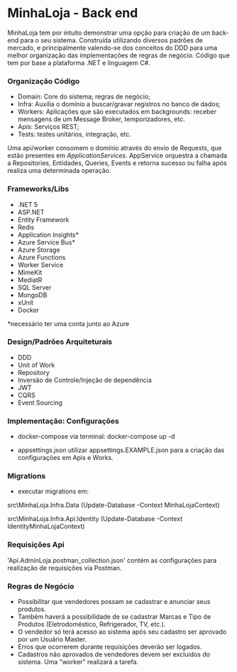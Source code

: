 # MinhaLoja - Back end
MinhaLoja tem por intuito demonstrar uma opção para criação de um back-end para o seu sistema. Construída utilizando diversos padrões de mercado, e principalmente valendo-se dos conceitos do DDD para uma melhor organização das implementações de regras de negócio. Código que tem por base a plataforma .NET e linguagem C#.

### Organização Código
- Domain: Core do sistema; regras de negócio;
- Infra: Auxilia o domínio a buscar/gravar registros no banco de dados;
- Workers: Aplicações que são executados em backgrounds: receber mensagens de um Message Broker, temporizadores, etc.
- Apis: Serviços REST;
- Tests: testes unitários, integração, etc.

Uma api/worker consomem o domínio através do envio de Requests, que estão presentes em *ApplicationServices*. AppService orquestra a chamada a Repositories, Entidades, Queries, Events e retorna sucesso ou falha após realiza uma determinada operação. 

### Frameworks/Libs
- .NET 5
- ASP.NET
- Entity Framework
- Redis
- Application Insights*
- Azure Service Bus*
- Azure Storage
- Azure Functions
- Worker Service
- MimeKit
- MediatR
- SQL Server
- MongoDB
- xUnit
- Docker

*necessário ter uma conta junto ao Azure

### Design/Padrões Arquiteturais
- DDD
- Unit of Work
- Repository
- Inversão de Controle/Injeção de dependência
- JWT
- CQRS
- Event Sourcing

### Implementação: Configurações
- docker-compose
via terminal: docker-compose up -d

- appsettings.json
utilizar appsettings.EXAMPLE.json para a criação das configurações em Apis e Works.

### Migrations
- executar migrations em: 

src\MinhaLoja.Infra.Data (Update-Database -Context MinhaLojaContext)

src\MinhaLoja.Infra.Api.Identity (Update-Database -Context IdentityMinhaLojaContext) 

### Requisições Api
'Api.AdminLoja.postman_collection.json' contém as configurações para realização de requisições via Postman.

### Regras de Negócio
- Possibilitar que vendedores possam se cadastrar e anunciar seus produtos.
- Também haverá a possibilidade de se cadastrar Marcas e Tipo de Produtos (Eletrodoméstico, Refrigerador, TV, etc.).
- O vendedor só terá acesso ao sistema após seu cadastro ser aprovado por um Usuário Master.
- Erros que ocorrerem durante requisições deverão ser logados.
- Cadastros não aprovados de vendedores devem ser excluidos do sistema. Uma "worker" realizará a tarefa.
